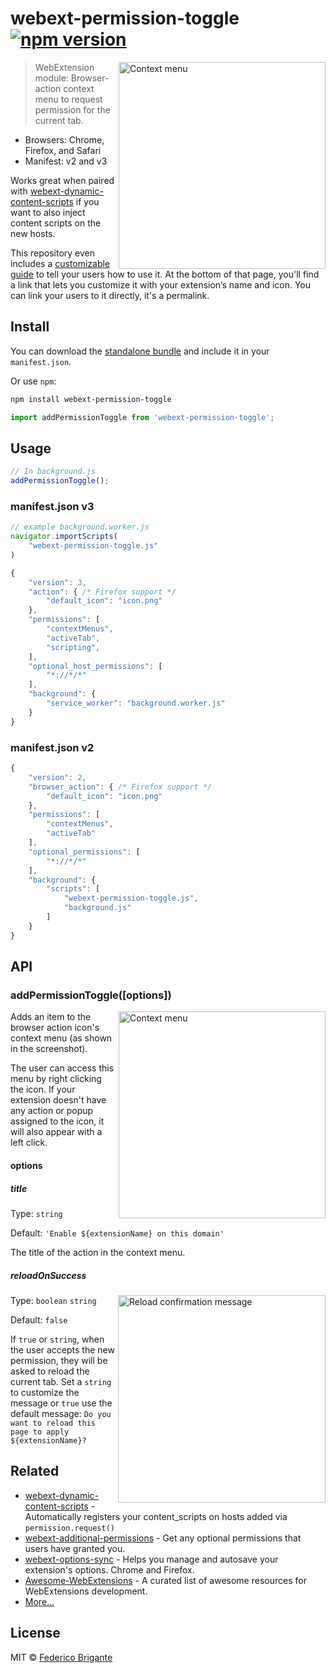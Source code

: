 # webext-permission-toggle [![npm version](https://img.shields.io/npm/v/webext-permission-toggle.svg)](https://www.npmjs.com/package/webext-permission-toggle)

<img width="331" alt="Context menu" src="https://user-images.githubusercontent.com/1402241/32874388-e0c64150-cacc-11e7-9a50-eae3727fd3c2.png" align="right">

> WebExtension module: Browser-action context menu to request permission for the current tab.

- Browsers: Chrome, Firefox, and Safari
- Manifest: v2 and v3

Works great when paired with [webext-dynamic-content-scripts](https://github.com/fregante/webext-dynamic-content-scripts/blob/master/how-to-add-github-enterprise-support-to-web-extensions.md) if you want to also inject content scripts on the new hosts.

This repository even includes a [customizable guide](https://fregante.github.io/webext-permission-toggle/) to tell your users how to use it. At the bottom of that page, you'll find a link that lets you customize it with your extension’s name and icon. You can link your users to it directly, it's a permalink.

## Install

You can download the [standalone bundle](https://bundle.fregante.com/?pkg=webext-permission-toggle&global=addPermissionToggle) and include it in your `manifest.json`.

Or use `npm`:

```sh
npm install webext-permission-toggle
```

```js
import addPermissionToggle from 'webext-permission-toggle';
```

## Usage

```js
// In background.js
addPermissionToggle();
```

### manifest.json v3

```js
// example background.worker.js
navigator.importScripts(
	"webext-permission-toggle.js"
)
```
```js
{
	"version": 3,
	"action": { /* Firefox support */
		"default_icon": "icon.png"
	},
	"permissions": [
		"contextMenus",
		"activeTab",
		"scripting",
	],
	"optional_host_permissions": [
		"*://*/*"
	],
	"background": {
		"service_worker": "background.worker.js"
	}
}
```

### manifest.json v2

```js
{
	"version": 2,
	"browser_action": { /* Firefox support */
		"default_icon": "icon.png"
	},
	"permissions": [
		"contextMenus",
		"activeTab"
	],
	"optional_permissions": [
		"*://*/*"
	],
	"background": {
		"scripts": [
			"webext-permission-toggle.js",
			"background.js"
		]
	}
}
```

## API

### addPermissionToggle([options])

<img width="331" alt="Context menu" src="https://user-images.githubusercontent.com/1402241/32874388-e0c64150-cacc-11e7-9a50-eae3727fd3c2.png" align="right">

Adds an item to the browser action icon's context menu (as shown in the screenshot).

The user can access this menu by right clicking the icon. If your extension doesn't have any action or popup assigned to the icon, it will also appear with a left click.

#### options

##### title

Type: `string`

Default: `'Enable ${extensionName} on this domain'`

The title of the action in the context menu.

##### reloadOnSuccess

<img align="right" alt="Reload confirmation message" width="332" src="https://user-images.githubusercontent.com/1402241/32890310-2e503192-cb09-11e7-863c-a96df2bf838c.png">

Type: `boolean` `string`

Default: `false`

If `true` or `string`, when the user accepts the new permission, they will be asked to reload the current tab. Set a `string` to customize the message or `true` use the default message: `Do you want to reload this page to apply ${extensionName}?`

## Related

- [webext-dynamic-content-scripts](https://github.com/fregante/webext-dynamic-content-scripts) - Automatically registers your content_scripts on hosts added via `permission.request()`
- [webext-additional-permissions](https://github.com/fregante/webext-additional-permissions) - Get any optional permissions that users have granted you.
- [webext-options-sync](https://github.com/fregante/webext-options-sync) - Helps you manage and autosave your extension's options. Chrome and Firefox.
- [Awesome-WebExtensions](https://github.com/fregante/Awesome-WebExtensions) - A curated list of awesome resources for WebExtensions development.
- [More…](https://github.com/fregante/webext-fun)

## License

MIT © [Federico Brigante](https://fregante.com)
